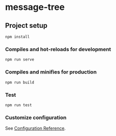 # message-tree



## Project setup
```
npm install
```

### Compiles and hot-reloads for development
```
npm run serve
```

### Compiles and minifies for production
```
npm run build
```

### Test 
```
npm run test
```

### Customize configuration
See [Configuration Reference](https://cli.vuejs.org/config/).
